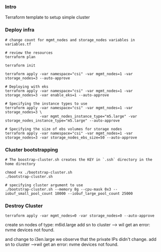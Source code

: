 ### Intro

Terraform template to setup simple cluster

### Deploy infra

```
# change count for mgmt_nodes and storage_nodes variables in variables.tf

# review the resources
terraform plan

terraform init

terraform apply -var namespace="csi" -var mgmt_nodes=1 -var storage_nodes=3 --auto-approve

# Deploying with eks
terraform apply -var namespace="csi" -var mgmt_nodes=1 -var storage_nodes=3 -var enable_eks=1 --auto-approve

# Specifying the instance types to use 
terraform apply -var namespace="csi" -var mgmt_nodes=1 -var storage_nodes=3 \
                -var mgmt_nodes_instance_type="m5.large" -var storage_nodes_instance_type="m5.large" --auto-approve

# Specifying the size of ebs volumes for storage nodes
terraform apply -var namespace="csi" -var mgmt_nodes=1 -var storage_nodes=3 -var storage_nodes_ebs_size=50 --auto-approve
```

### Cluster bootstrapping

```
# The boostrap-cluster.sh creates the KEY in `.ssh` directory in the home directory

chmod +x ./bootstrap-cluster.sh
./bootstrap-cluster.sh

# specifying cluster argument to use
./bootstrap-cluster.sh --memory 8g --cpu-mask 0x3 --iobuf_small_pool_count 10000 --iobuf_large_pool_count 25000
```
### Destroy Cluster
```
terraform apply -var mgmt_nodes=0 -var storage_nodes=0 --auto-approve
```


create sn nodes of type: m6id.large
add sn to cluster --> wil get an error: nvme devices not found.

and change to i3en.large
we observe that the private IPs didn't change.
add sn to cluster  -->wil get an error: nvme devices not found.
